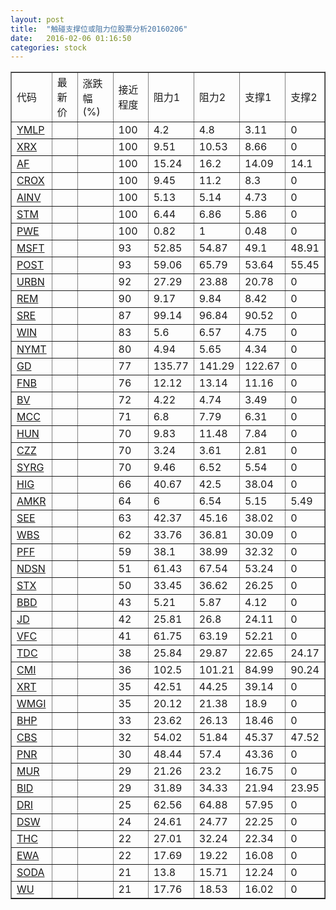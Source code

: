 ```yaml
---
layout: post
title:  "触碰支撑位或阻力位股票分析20160206"
date:   2016-02-06 01:16:50
categories: stock
---
```

<script type="text/javascript">
var stockList = []
stockList.push('gb_ymlp');
stockList.push('gb_xrx');
stockList.push('gb_af');
stockList.push('gb_crox');
stockList.push('gb_ainv');
stockList.push('gb_stm');
stockList.push('gb_pwe');
stockList.push('gb_msft');
stockList.push('gb_post');
stockList.push('gb_urbn');
stockList.push('gb_rem');
stockList.push('gb_sre');
stockList.push('gb_win');
stockList.push('gb_nymt');
stockList.push('gb_gd');
stockList.push('gb_fnb');
stockList.push('gb_bv');
stockList.push('gb_mcc');
stockList.push('gb_hun');
stockList.push('gb_czz');
stockList.push('gb_syrg');
stockList.push('gb_hig');
stockList.push('gb_amkr');
stockList.push('gb_see');
stockList.push('gb_wbs');
stockList.push('gb_pff');
stockList.push('gb_ndsn');
stockList.push('gb_stx');
stockList.push('gb_bbd');
stockList.push('gb_jd');
stockList.push('gb_vfc');
stockList.push('gb_tdc');
stockList.push('gb_cmi');
stockList.push('gb_xrt');
stockList.push('gb_wmgi');
stockList.push('gb_bhp');
stockList.push('gb_cbs');
stockList.push('gb_pnr');
stockList.push('gb_mur');
stockList.push('gb_bid');
stockList.push('gb_dri');
stockList.push('gb_dsw');
stockList.push('gb_thc');
stockList.push('gb_ewa');
stockList.push('gb_soda');
stockList.push('gb_wu');
</script>
<table border="1">
 <tr>
 <td>代码</td>
 <td>最新价</td>
 <td>涨跌幅(%)</td>
 <td>接近程度</td>
 <td>阻力1</td>
 <td>阻力2</td>
 <td>支撑1</td>
 <td>支撑2</td>
</tr>
  <tr id="ymlp" class="red">
  <td><a href="http://stock.finance.sina.com.cn/usstock/quotes/YMLP.html" target="_blank">YMLP</a></td><td></td><td></td><td>100</td><td>4.2</td><td>4.8</td><td>3.11</td><td>0</td></tr>
  <tr id="xrx" class="red">
  <td><a href="http://stock.finance.sina.com.cn/usstock/quotes/XRX.html" target="_blank">XRX</a></td><td></td><td></td><td>100</td><td>9.51</td><td>10.53</td><td>8.66</td><td>0</td></tr>
  <tr id="af" class="red">
  <td><a href="http://stock.finance.sina.com.cn/usstock/quotes/AF.html" target="_blank">AF</a></td><td></td><td></td><td>100</td><td>15.24</td><td>16.2</td><td>14.09</td><td>14.1</td></tr>
  <tr id="crox" class="red">
  <td><a href="http://stock.finance.sina.com.cn/usstock/quotes/CROX.html" target="_blank">CROX</a></td><td></td><td></td><td>100</td><td>9.45</td><td>11.2</td><td>8.3</td><td>0</td></tr>
  <tr id="ainv" class="red">
  <td><a href="http://stock.finance.sina.com.cn/usstock/quotes/AINV.html" target="_blank">AINV</a></td><td></td><td></td><td>100</td><td>5.13</td><td>5.14</td><td>4.73</td><td>0</td></tr>
  <tr id="stm" class="green">
  <td><a href="http://stock.finance.sina.com.cn/usstock/quotes/STM.html" target="_blank">STM</a></td><td></td><td></td><td>100</td><td>6.44</td><td>6.86</td><td>5.86</td><td>0</td></tr>
  <tr id="pwe" class="red">
  <td><a href="http://stock.finance.sina.com.cn/usstock/quotes/PWE.html" target="_blank">PWE</a></td><td></td><td></td><td>100</td><td>0.82</td><td>1</td><td>0.48</td><td>0</td></tr>
  <tr id="msft" class="red">
  <td><a href="http://stock.finance.sina.com.cn/usstock/quotes/MSFT.html" target="_blank">MSFT</a></td><td></td><td></td><td>93</td><td>52.85</td><td>54.87</td><td>49.1</td><td>48.91</td></tr>
  <tr id="post" class="green">
  <td><a href="http://stock.finance.sina.com.cn/usstock/quotes/POST.html" target="_blank">POST</a></td><td></td><td></td><td>93</td><td>59.06</td><td>65.79</td><td>53.64</td><td>55.45</td></tr>
  <tr id="urbn" class="red">
  <td><a href="http://stock.finance.sina.com.cn/usstock/quotes/URBN.html" target="_blank">URBN</a></td><td></td><td></td><td>92</td><td>27.29</td><td>23.88</td><td>20.78</td><td>0</td></tr>
  <tr id="rem" class="red">
  <td><a href="http://stock.finance.sina.com.cn/usstock/quotes/REM.html" target="_blank">REM</a></td><td></td><td></td><td>90</td><td>9.17</td><td>9.84</td><td>8.42</td><td>0</td></tr>
  <tr id="sre" class="red">
  <td><a href="http://stock.finance.sina.com.cn/usstock/quotes/SRE.html" target="_blank">SRE</a></td><td></td><td></td><td>87</td><td>99.14</td><td>96.84</td><td>90.52</td><td>0</td></tr>
  <tr id="win" class="red">
  <td><a href="http://stock.finance.sina.com.cn/usstock/quotes/WIN.html" target="_blank">WIN</a></td><td></td><td></td><td>83</td><td>5.6</td><td>6.57</td><td>4.75</td><td>0</td></tr>
  <tr id="nymt" class="red">
  <td><a href="http://stock.finance.sina.com.cn/usstock/quotes/NYMT.html" target="_blank">NYMT</a></td><td></td><td></td><td>80</td><td>4.94</td><td>5.65</td><td>4.34</td><td>0</td></tr>
  <tr id="gd" class="red">
  <td><a href="http://stock.finance.sina.com.cn/usstock/quotes/GD.html" target="_blank">GD</a></td><td></td><td></td><td>77</td><td>135.77</td><td>141.29</td><td>122.67</td><td>0</td></tr>
  <tr id="fnb" class="red">
  <td><a href="http://stock.finance.sina.com.cn/usstock/quotes/FNB.html" target="_blank">FNB</a></td><td></td><td></td><td>76</td><td>12.12</td><td>13.14</td><td>11.16</td><td>0</td></tr>
  <tr id="bv" class="green">
  <td><a href="http://stock.finance.sina.com.cn/usstock/quotes/BV.html" target="_blank">BV</a></td><td></td><td></td><td>72</td><td>4.22</td><td>4.74</td><td>3.49</td><td>0</td></tr>
  <tr id="mcc" class="red">
  <td><a href="http://stock.finance.sina.com.cn/usstock/quotes/MCC.html" target="_blank">MCC</a></td><td></td><td></td><td>71</td><td>6.8</td><td>7.79</td><td>6.31</td><td>0</td></tr>
  <tr id="hun" class="red">
  <td><a href="http://stock.finance.sina.com.cn/usstock/quotes/HUN.html" target="_blank">HUN</a></td><td></td><td></td><td>70</td><td>9.83</td><td>11.48</td><td>7.84</td><td>0</td></tr>
  <tr id="czz" class="red">
  <td><a href="http://stock.finance.sina.com.cn/usstock/quotes/CZZ.html" target="_blank">CZZ</a></td><td></td><td></td><td>70</td><td>3.24</td><td>3.61</td><td>2.81</td><td>0</td></tr>
  <tr id="syrg" class="red">
  <td><a href="http://stock.finance.sina.com.cn/usstock/quotes/SYRG.html" target="_blank">SYRG</a></td><td></td><td></td><td>70</td><td>9.46</td><td>6.52</td><td>5.54</td><td>0</td></tr>
  <tr id="hig" class="green">
  <td><a href="http://stock.finance.sina.com.cn/usstock/quotes/HIG.html" target="_blank">HIG</a></td><td></td><td></td><td>66</td><td>40.67</td><td>42.5</td><td>38.04</td><td>0</td></tr>
  <tr id="amkr" class="green">
  <td><a href="http://stock.finance.sina.com.cn/usstock/quotes/AMKR.html" target="_blank">AMKR</a></td><td></td><td></td><td>64</td><td>6</td><td>6.54</td><td>5.15</td><td>5.49</td></tr>
  <tr id="see" class="red">
  <td><a href="http://stock.finance.sina.com.cn/usstock/quotes/SEE.html" target="_blank">SEE</a></td><td></td><td></td><td>63</td><td>42.37</td><td>45.16</td><td>38.02</td><td>0</td></tr>
  <tr id="wbs" class="red">
  <td><a href="http://stock.finance.sina.com.cn/usstock/quotes/WBS.html" target="_blank">WBS</a></td><td></td><td></td><td>62</td><td>33.76</td><td>36.81</td><td>30.09</td><td>0</td></tr>
  <tr id="pff" class="green">
  <td><a href="http://stock.finance.sina.com.cn/usstock/quotes/PFF.html" target="_blank">PFF</a></td><td></td><td></td><td>59</td><td>38.1</td><td>38.99</td><td>32.32</td><td>0</td></tr>
  <tr id="ndsn" class="red">
  <td><a href="http://stock.finance.sina.com.cn/usstock/quotes/NDSN.html" target="_blank">NDSN</a></td><td></td><td></td><td>51</td><td>61.43</td><td>67.54</td><td>53.24</td><td>0</td></tr>
  <tr id="stx" class="red">
  <td><a href="http://stock.finance.sina.com.cn/usstock/quotes/STX.html" target="_blank">STX</a></td><td></td><td></td><td>50</td><td>33.45</td><td>36.62</td><td>26.25</td><td>0</td></tr>
  <tr id="bbd" class="red">
  <td><a href="http://stock.finance.sina.com.cn/usstock/quotes/BBD.html" target="_blank">BBD</a></td><td></td><td></td><td>43</td><td>5.21</td><td>5.87</td><td>4.12</td><td>0</td></tr>
  <tr id="jd" class="green">
  <td><a href="http://stock.finance.sina.com.cn/usstock/quotes/JD.html" target="_blank">JD</a></td><td></td><td></td><td>42</td><td>25.81</td><td>26.8</td><td>24.11</td><td>0</td></tr>
  <tr id="vfc" class="red">
  <td><a href="http://stock.finance.sina.com.cn/usstock/quotes/VFC.html" target="_blank">VFC</a></td><td></td><td></td><td>41</td><td>61.75</td><td>63.19</td><td>52.21</td><td>0</td></tr>
  <tr id="tdc" class="green">
  <td><a href="http://stock.finance.sina.com.cn/usstock/quotes/TDC.html" target="_blank">TDC</a></td><td></td><td></td><td>38</td><td>25.84</td><td>29.87</td><td>22.65</td><td>24.17</td></tr>
  <tr id="cmi" class="green">
  <td><a href="http://stock.finance.sina.com.cn/usstock/quotes/CMI.html" target="_blank">CMI</a></td><td></td><td></td><td>36</td><td>102.5</td><td>101.21</td><td>84.99</td><td>90.24</td></tr>
  <tr id="xrt" class="green">
  <td><a href="http://stock.finance.sina.com.cn/usstock/quotes/XRT.html" target="_blank">XRT</a></td><td></td><td></td><td>35</td><td>42.51</td><td>44.25</td><td>39.14</td><td>0</td></tr>
  <tr id="wmgi" class="red">
  <td><a href="http://stock.finance.sina.com.cn/usstock/quotes/WMGI.html" target="_blank">WMGI</a></td><td></td><td></td><td>35</td><td>20.12</td><td>21.38</td><td>18.9</td><td>0</td></tr>
  <tr id="bhp" class="red">
  <td><a href="http://stock.finance.sina.com.cn/usstock/quotes/BHP.html" target="_blank">BHP</a></td><td></td><td></td><td>33</td><td>23.62</td><td>26.13</td><td>18.46</td><td>0</td></tr>
  <tr id="cbs" class="green">
  <td><a href="http://stock.finance.sina.com.cn/usstock/quotes/CBS.html" target="_blank">CBS</a></td><td></td><td></td><td>32</td><td>54.02</td><td>51.84</td><td>45.37</td><td>47.52</td></tr>
  <tr id="pnr" class="red">
  <td><a href="http://stock.finance.sina.com.cn/usstock/quotes/PNR.html" target="_blank">PNR</a></td><td></td><td></td><td>30</td><td>48.44</td><td>57.4</td><td>43.36</td><td>0</td></tr>
  <tr id="mur" class="red">
  <td><a href="http://stock.finance.sina.com.cn/usstock/quotes/MUR.html" target="_blank">MUR</a></td><td></td><td></td><td>29</td><td>21.26</td><td>23.2</td><td>16.75</td><td>0</td></tr>
  <tr id="bid" class="green">
  <td><a href="http://stock.finance.sina.com.cn/usstock/quotes/BID.html" target="_blank">BID</a></td><td></td><td></td><td>29</td><td>31.89</td><td>34.33</td><td>21.94</td><td>23.95</td></tr>
  <tr id="dri" class="red">
  <td><a href="http://stock.finance.sina.com.cn/usstock/quotes/DRI.html" target="_blank">DRI</a></td><td></td><td></td><td>25</td><td>62.56</td><td>64.88</td><td>57.95</td><td>0</td></tr>
  <tr id="dsw" class="green">
  <td><a href="http://stock.finance.sina.com.cn/usstock/quotes/DSW.html" target="_blank">DSW</a></td><td></td><td></td><td>24</td><td>24.61</td><td>24.77</td><td>22.25</td><td>0</td></tr>
  <tr id="thc" class="red">
  <td><a href="http://stock.finance.sina.com.cn/usstock/quotes/THC.html" target="_blank">THC</a></td><td></td><td></td><td>22</td><td>27.01</td><td>32.24</td><td>22.34</td><td>0</td></tr>
  <tr id="ewa" class="red">
  <td><a href="http://stock.finance.sina.com.cn/usstock/quotes/EWA.html" target="_blank">EWA</a></td><td></td><td></td><td>22</td><td>17.69</td><td>19.22</td><td>16.08</td><td>0</td></tr>
  <tr id="soda" class="red">
  <td><a href="http://stock.finance.sina.com.cn/usstock/quotes/SODA.html" target="_blank">SODA</a></td><td></td><td></td><td>21</td><td>13.8</td><td>15.71</td><td>12.24</td><td>0</td></tr>
  <tr id="wu" class="red">
  <td><a href="http://stock.finance.sina.com.cn/usstock/quotes/WU.html" target="_blank">WU</a></td><td></td><td></td><td>21</td><td>17.76</td><td>18.53</td><td>16.02</td><td>0</td></tr>
</table>
